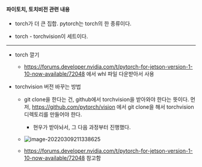 #### 파이토치, 토치비전 관련 내용

- torch가 더 큰 집합. pytorch는 torch의 한 종류이다.

- torch - torchvision이 세트이다.



---

- torch 깔기
  - https://forums.developer.nvidia.com/t/pytorch-for-jetson-version-1-10-now-available/72048 에서 whl 파일 다운받아서 사용



- torchvision 버전 바꾸는 방법

  - git clone을 한다는 건, github에서 torchvision을 받아와야 한다는 뜻이다. 먼저, https://github.com/pytorch/vision 에서 git clone을 해서 torchvision 디렉토리를 만들어야 한다.

    - 현우가 받아놔서, 그 다음 과정부터 진행했다.

    

  - ![image-20220309211338625](C:\Users\4545a\AppData\Roaming\Typora\typora-user-images\image-20220309211338625.png)
  - https://forums.developer.nvidia.com/t/pytorch-for-jetson-version-1-10-now-available/72048 참고함